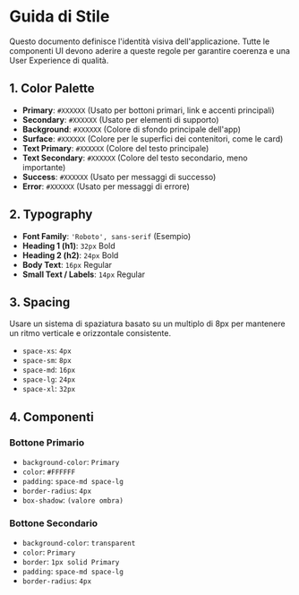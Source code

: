 # Guida di Stile

Questo documento definisce l'identità visiva dell'applicazione. Tutte le componenti UI devono aderire a queste regole per garantire coerenza e una User Experience di qualità.

## 1. Color Palette

* **Primary**: `#XXXXXX` (Usato per bottoni primari, link e accenti principali)
* **Secondary**: `#XXXXXX` (Usato per elementi di supporto)
* **Background**: `#XXXXXX` (Colore di sfondo principale dell'app)
* **Surface**: `#XXXXXX` (Colore per le superfici dei contenitori, come le card)
* **Text Primary**: `#XXXXXX` (Colore del testo principale)
* **Text Secondary**: `#XXXXXX` (Colore del testo secondario, meno importante)
* **Success**: `#XXXXXX` (Usato per messaggi di successo)
* **Error**: `#XXXXXX` (Usato per messaggi di errore)

## 2. Typography

* **Font Family**: `'Roboto', sans-serif` (Esempio)
* **Heading 1 (h1)**: `32px` Bold
* **Heading 2 (h2)**: `24px` Bold
* **Body Text**: `16px` Regular
* **Small Text / Labels**: `14px` Regular

## 3. Spacing

Usare un sistema di spaziatura basato su un multiplo di 8px per mantenere un ritmo verticale e orizzontale consistente.

* `space-xs`: `4px`
* `space-sm`: `8px`
* `space-md`: `16px`
* `space-lg`: `24px`
* `space-xl`: `32px`

## 4. Componenti

### Bottone Primario

* `background-color`: `Primary`
* `color`: `#FFFFFF`
* `padding`: `space-md space-lg`
* `border-radius`: `4px`
* `box-shadow`: `(valore ombra)`

### Bottone Secondario

* `background-color`: `transparent`
* `color`: `Primary`
* `border`: `1px solid Primary`
* `padding`: `space-md space-lg`
* `border-radius`: `4px`
